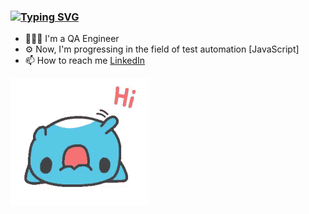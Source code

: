 
### <a href="https://git.io/typing-svg"><img src="https://readme-typing-svg.demolab.com?font=Fira+Code&pause=1000&vCenter=true&random=false&width=435&lines=Hi+there%2C+I'm+Svetlana" alt="Typing SVG" /></a>



- 👩🏻‍💻 I'm a QA Engineer
- ⚙️ Now, I'm progressing in the field of test automation [JavaScript]              
- 📫 How to reach me [LinkedIn](https://www.linkedin.com/in/svetlana-yatskevich)

![](./cat.gif) 
  


